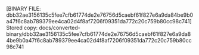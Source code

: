 [BINARY FILE: dbb32ae3156135c5fee7cfb61774de2e76756d5caebf61f827e6a9da84be9b0a47f6c8ab789379ee4ca02d4f8af7206f09351da772c20c759b80cc98c741]
Stored copy: docs/converted-binary/dbb32ae3156135c5fee7cfb61774de2e76756d5caebf61f827e6a9da84be9b0a47f6c8ab789379ee4ca02d4f8af7206f09351da772c20c759b80cc98c741
